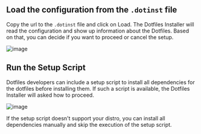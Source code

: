 ## Load the configuration from the `.dotinst` file

Copy the url to the `.dotinst` file and click on Load. The Dotfiles Installer will read the configuration and show up information about the Dotfiles. Based on that, you can decide if you want to proceed or cancel the setup.

![image](/infoscreen.jpg)

## Run the Setup Script

Dotfiles developers can include a setup script to install all dependencies for the dotfiles before installing them. If such a script is available, the Dotfiles Installer will asked how to proceed.

![image](/setupscreen.jpg)

If the setup script doesn't support your distro, you can install all dependencies manually and skip the execution of the setup script.
